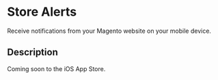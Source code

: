 Store Alerts
============
Receive notifications from your Magento website on your mobile device.

Description
-----------
Coming soon to the iOS App Store.

